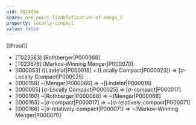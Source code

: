 ```yaml
---
uid: T024054
space: one-point-lindelofication-of-omega_1
property: locally-compact
value: false
---
```

[[Proof]]

* [T023583] [Rothberger|P000068]
* [T023676] [Markov-Winning Menger|P000070]
* [I000053] ([Lindelof|P000018] + [Locally Compact|P000023]) => [$\sigma$-Locally Compact|P000025]
* [I000158] ~[Menger|P000066] => ~[Lindelof|P000018]
* [I000005] [$\sigma$-Locally Compact|P000025] => [$\sigma$-compact|P000017]
* [I000160] ~[Rothberger|P000068] => ~[Menger|P000066]
* [I000163] ~[$\sigma$-compact|P000017] => ~[$\sigma$-relatively-compact|P000071]
* [I000166] ~[$\sigma$-relatively-compact|P000071] => ~[Markov-Winning Menger|P000070]

